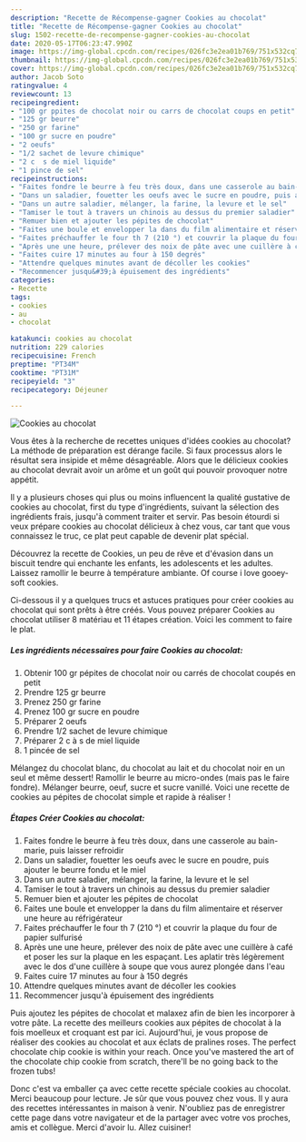 ```yaml
---
description: "Recette de Récompense-gagner Cookies au chocolat"
title: "Recette de Récompense-gagner Cookies au chocolat"
slug: 1502-recette-de-recompense-gagner-cookies-au-chocolat
date: 2020-05-17T06:23:47.990Z
image: https://img-global.cpcdn.com/recipes/026fc3e2ea01b769/751x532cq70/cookies-au-chocolat-photo-principale-de-la-recette.jpg
thumbnail: https://img-global.cpcdn.com/recipes/026fc3e2ea01b769/751x532cq70/cookies-au-chocolat-photo-principale-de-la-recette.jpg
cover: https://img-global.cpcdn.com/recipes/026fc3e2ea01b769/751x532cq70/cookies-au-chocolat-photo-principale-de-la-recette.jpg
author: Jacob Soto
ratingvalue: 4
reviewcount: 13
recipeingredient:
- "100 gr ppites de chocolat noir ou carrs de chocolat coups en petit"
- "125 gr beurre"
- "250 gr farine"
- "100 gr sucre en poudre"
- "2 oeufs"
- "1/2 sachet de levure chimique"
- "2 c  s de miel liquide"
- "1 pince de sel"
recipeinstructions:
- "Faites fondre le beurre à feu très doux, dans une casserole au bain-marie, puis laisser refroidir"
- "Dans un saladier, fouetter les oeufs avec le sucre en poudre, puis ajouter le beurre fondu et le miel"
- "Dans un autre saladier, mélanger, la farine, la levure et le sel"
- "Tamiser le tout à travers un chinois au dessus du premier saladier"
- "Remuer bien et ajouter les pépites de chocolat"
- "Faites une boule et envelopper la dans du film alimentaire et réserver une heure au réfrigérateur"
- "Faites préchauffer le four th 7 (210 °) et couvrir la plaque du four de papier sulfurisé"
- "Après une une heure, prélever des noix de pâte avec une cuillère à café et poser les sur la plaque en les espaçant. Les aplatir très légèrement avec le dos d&#39;une cuillère à soupe que vous aurez plongée dans l&#39;eau"
- "Faites cuire 17 minutes au four à 150 degrés"
- "Attendre quelques minutes avant de décoller les cookies"
- "Recommencer jusqu&#39;à épuisement des ingrédients"
categories:
- Recette
tags:
- cookies
- au
- chocolat

katakunci: cookies au chocolat 
nutrition: 229 calories
recipecuisine: French
preptime: "PT34M"
cooktime: "PT31M"
recipeyield: "3"
recipecategory: Déjeuner

---
```



![Cookies au chocolat](https://img-global.cpcdn.com/recipes/026fc3e2ea01b769/751x532cq70/cookies-au-chocolat-photo-principale-de-la-recette.jpg)

Vous êtes à la recherche de recettes uniques d'idées cookies au chocolat? La méthode de préparation est dérange facile. Si faux processus alors le résultat sera insipide et même désagréable. Alors que le délicieux cookies au chocolat devrait avoir un arôme et un goût qui pouvoir provoquer notre appétit.

Il y a plusieurs choses qui plus ou moins influencent la qualité gustative de cookies au chocolat, first du type d'ingrédients, suivant la sélection des ingrédients frais, jusqu'à comment traiter et servir. Pas besoin étourdi si veux prépare cookies au chocolat délicieux à chez vous, car tant que vous connaissez le truc, ce plat peut capable de devenir plat spécial.

Découvrez la recette de Cookies, un peu de rêve et d&#39;évasion dans un biscuit tendre qui enchante les enfants, les adolescents et les adultes. Laissez ramollir le beurre à température ambiante. Of course i love gooey-soft cookies.


Ci-dessous il y a quelques trucs et astuces pratiques pour créer cookies au chocolat qui sont prêts à être créés. Vous pouvez préparer Cookies au chocolat utiliser 8 matériau et 11 étapes création. Voici les comment to faire le plat.

<!--inarticleads1-->

##### Les ingrédients nécessaires pour faire Cookies au chocolat:

1. Obtenir 100 gr pépites de chocolat noir ou carrés de chocolat coupés en petit
1. Prendre 125 gr beurre
1. Prenez 250 gr farine
1. Prenez 100 gr sucre en poudre
1. Préparer 2 oeufs
1. Prendre 1/2 sachet de levure chimique
1. Préparer 2 c à s de miel liquide
1.  1 pincée de sel


Mélangez du chocolat blanc, du chocolat au lait et du chocolat noir en un seul et même dessert! Ramollir le beurre au micro-ondes (mais pas le faire fondre). Mélanger beurre, oeuf, sucre et sucre vanillé. Voici une recette de cookies au pépites de chocolat simple et rapide à réaliser ! 

<!--inarticleads2-->

##### Étapes Créer Cookies au chocolat:

1. Faites fondre le beurre à feu très doux, dans une casserole au bain-marie, puis laisser refroidir
1. Dans un saladier, fouetter les oeufs avec le sucre en poudre, puis ajouter le beurre fondu et le miel
1. Dans un autre saladier, mélanger, la farine, la levure et le sel
1. Tamiser le tout à travers un chinois au dessus du premier saladier
1. Remuer bien et ajouter les pépites de chocolat
1. Faites une boule et envelopper la dans du film alimentaire et réserver une heure au réfrigérateur
1. Faites préchauffer le four th 7 (210 °) et couvrir la plaque du four de papier sulfurisé
1. Après une une heure, prélever des noix de pâte avec une cuillère à café et poser les sur la plaque en les espaçant. Les aplatir très légèrement avec le dos d&#39;une cuillère à soupe que vous aurez plongée dans l&#39;eau
1. Faites cuire 17 minutes au four à 150 degrés
1. Attendre quelques minutes avant de décoller les cookies
1. Recommencer jusqu&#39;à épuisement des ingrédients


Puis ajoutez les pépites de chocolat et malaxez afin de bien les incorporer à votre pâte. La recette des meilleurs cookies aux pépites de chocolat à la fois moelleux et croquant est par ici. Aujourd&#39;hui, je vous propose de réaliser des cookies au chocolat et aux éclats de pralines roses. The perfect chocolate chip cookie is within your reach. Once you&#39;ve mastered the art of the chocolate chip cookie from scratch, there&#39;ll be no going back to the frozen tubs! 


Donc c'est va emballer ça avec cette recette spéciale cookies au chocolat. Merci beaucoup pour lecture. Je sûr que vous pouvez chez vous. Il y aura des recettes  intéressantes in maison à venir. N'oubliez pas de enregistrer cette page dans votre navigateur et de la partager avec votre vos proches, amis et collègue. Merci d'avoir lu. Allez cuisiner!
